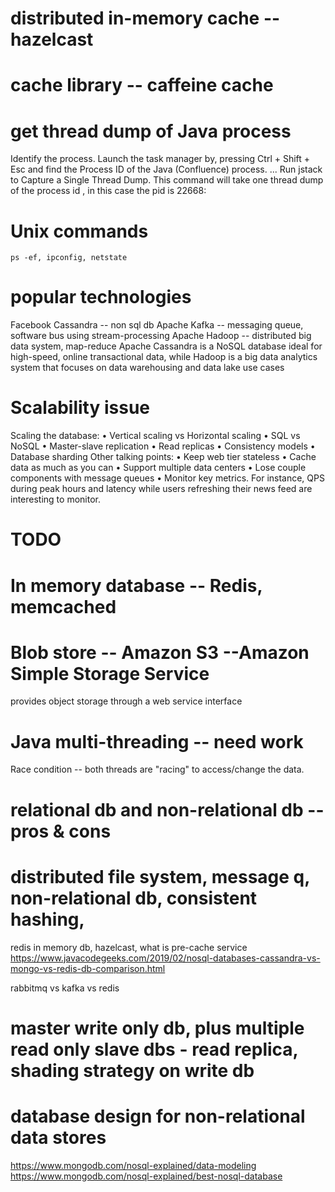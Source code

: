 
# distributed in-memory cache -- hazelcast

# cache library -- caffeine cache

# get thread dump of Java process
Identify the process. Launch the task manager by, pressing Ctrl + Shift + Esc and find the Process ID of the Java (Confluence) process. ...
Run jstack <pid> to Capture a Single Thread Dump. This command will take one thread dump of the process id <pid>, in this case the pid is 22668:

# Unix commands
    ps -ef, ipconfig, netstate
    

# popular technologies
  Facebook Cassandra -- non sql db
  Apache Kafka -- messaging queue, software bus using stream-processing
  Apache Hadoop -- distributed big data system, map-reduce
  Apache Cassandra is a NoSQL database ideal for high-speed, online transactional data, 
  while Hadoop is a big data analytics system that focuses on data warehousing and data lake use cases
  


 
# Scalability issue
Scaling the database: 
• Vertical scaling vs Horizontal scaling 
• SQL vs NoSQL 
• Master-slave replication 
• Read replicas 
• Consistency models 
• Database sharding 
Other talking points: 
• Keep web tier stateless 
• Cache data as much as you can 
• Support multiple data centers 
• Lose couple components with message queues 
• Monitor key metrics. For instance, QPS during peak hours and latency while users 
refreshing their news feed are interesting to monitor.


# TODO   

# In memory database -- Redis, memcached

# Blob store -- Amazon S3 --Amazon Simple Storage Service
 provides object storage through a web service interface
 
# Java multi-threading -- need work

Race condition -- both threads are "racing" to access/change the data.

# relational db and non-relational db -- pros & cons

# distributed file system, message q, non-relational db, consistent hashing, 
redis in memory db, hazelcast, what is pre-cache service
https://www.javacodegeeks.com/2019/02/nosql-databases-cassandra-vs-mongo-vs-redis-db-comparison.html

rabbitmq vs kafka vs redis


# master write only db, plus multiple read only slave dbs - read replica, shading strategy on write db


# database design for non-relational data stores 
https://www.mongodb.com/nosql-explained/data-modeling
https://www.mongodb.com/nosql-explained/best-nosql-database
